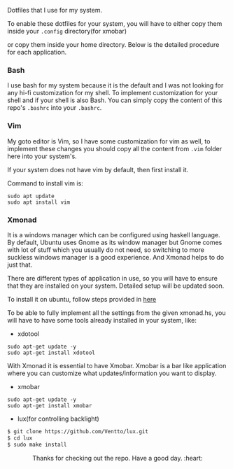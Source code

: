 Dotfiles that I use for my system.

To enable these dotfiles for your system, you will have to either copy them inside your `.config` directory(for xmobar)

or copy them inside your home directory. Below is the detailed procedure for each application.

### Bash

I use bash for my system because it is the default and I was not looking for any hi-fi customization for my shell. To implement customization for your shell and if your shell is also Bash. You can simply copy the content of this repo's `.bashrc` into your `.bashrc`.

### Vim

My goto editor is Vim, so I have some customization for vim as well, to implement these changes you should copy all the content from `.vim` folder here into your system's.

If your system does not have vim by default, then first install it.

Command to install vim is:
```
sudo apt update
sudo apt install vim

```

### Xmonad

It is a windows manager which can be configured using haskell language. By default, Ubuntu uses Gnome as its window manager but Gnome comes with lot of stuff which you usually do not need, so switching to more suckless windows manager is a good experience. And Xmonad helps to do just that.

There are different types of application in use, so you will have to ensure that they are installed on your system. Detailed setup will be updated soon.


To install it on ubuntu, follow steps provided in [here](https://beginners-guide-to-xmonad.readthedocs.io/installing_xmonad.html)

To be able to fully implement all the settings from the given xmonad.hs, you will have to have some tools already installed in your system, like:

- xdotool

```
sudo apt-get update -y
sudo apt-get install xdotool 
```

With Xmonad it is essential to have Xmobar. Xmobar is a bar like application where you can customize what updates/information you want to display.

- xmobar

```
sudo apt-get update -y
sudo apt-get install xmobar
```

- lux(for controlling backlight)

```bash
$ git clone https://github.com/Ventto/lux.git
$ cd lux
$ sudo make install
```



<p align="center">Thanks for checking out the repo. Have a good day. :heart: </p>
